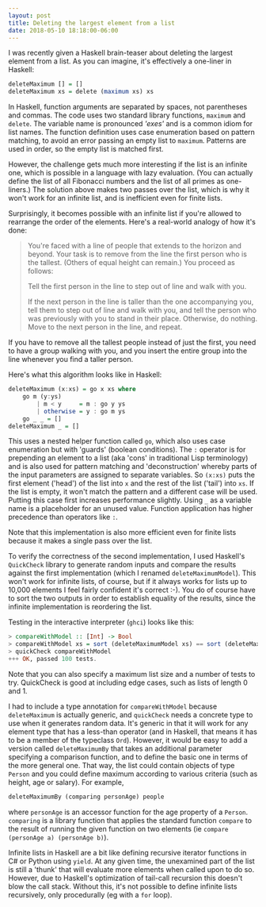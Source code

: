 ```yaml
---
layout: post
title: Deleting the largest element from a list
date: 2018-05-10 18:18:00-06:00
---
```

I was recently given a Haskell brain-teaser about deleting the largest element from a list. As you can imagine, it's effectively a one-liner in Haskell:

```haskell {.numberLines}
deleteMaximum [] = []
deleteMaximum xs = delete (maximum xs) xs
```

In Haskell, function arguments are separated by spaces, not parentheses and commas. The code uses two standard library functions, `maximum` and `delete`. The variable name is pronounced *'exes'* and is a common idiom for list names. The function definition uses case enumeration based on pattern matching, to avoid an error passing an empty list to `maximum`. Patterns are used in order, so the empty list is matched first.

However, the challenge gets much more interesting if the list is an infinite one, which is possible in a language with lazy evaluation. (You can actually define the list of all Fibonacci numbers and the list of all primes as one-liners.) The solution above makes two passes over the list, which is why it won't work for an infinite list, and is inefficient even for finite lists.

Surprisingly, it becomes possible with an infinite list if you're allowed to rearrange the order of the elements. Here's a real-world analogy of how it's done:

> You're faced with a line of people that extends to the horizon and beyond. Your task is to remove from the line the first person who is the tallest. (Others of equal height can remain.) You proceed as follows:
>
> Tell the first person in the line to step out of line and walk with you.
>
> If the next person in the line is taller than the one accompanying you, tell them to step out of line and walk with you, and tell the person who was previously with you to stand in their place. Otherwise, do nothing. Move to the next person in the line, and repeat.

If you have to remove all the tallest people instead of just the first, you need to have a group walking with you, and you insert the entire group into the line whenever you find a taller person.

Here's what this algorithm looks like in Haskell:

```haskell {.numberLines}
deleteMaximum (x:xs) = go x xs where
    go m (y:ys)
        | m < y     = m : go y ys
        | otherwise = y : go m ys
    go _ _ = []
deleteMaximum _ = []
```

This uses a nested helper function called `go`, which also uses case enumeration but with 'guards' (boolean conditions). The `:` operator is for prepending an element to a list (aka 'cons' in traditional Lisp terminology) and is also used for pattern matching and 'deconstruction' whereby parts of the input parameters are assigned to separate variables. So `(x:xs)` puts the first element ('head') of the list into `x` and the rest of the list ('tail') into `xs`. If the list is empty, it won't match the pattern and a different case will be used. Putting this case first increases performance slightly. Using `_` as a variable name is a placeholder for an unused value. Function application has higher precedence than operators like `:`.

Note that this implementation is also more efficient even for finite lists because it makes a single pass over the list.

To verify the correctness of the second implementation, I used Haskell's `QuickCheck` library to generate random inputs and compare the results against the first implementation (which I renamed `deleteMaximumModel`). This won't work for infinite lists, of course, but if it always works for lists up to 10,000 elements I feel fairly confident it's correct :-). You do of course have to sort the two outputs in order to establish equality of the results, since the infinite implementation is reordering the list.

Testing in the interactive interpreter (`ghci`) looks like this:

```haskell {.numberLines}
> compareWithModel :: [Int] -> Bool
> compareWithModel xs = sort (deleteMaximumModel xs) == sort (deleteMaximum xs)
> quickCheck compareWithModel
+++ OK, passed 100 tests.
```

Note that you can also specify a maximum list size and a number of tests to try. QuickCheck is good at including edge cases, such as lists of length 0 and 1.

I had to include a type annotation for `compareWithModel` because `deleteMaximum` is actually generic, and `quickCheck` needs a concrete type to use when it generates random data. It's generic in that it will work for any element type that has a less-than operator (and in Haskell, that means it has to be a member of the typeclass `Ord`). However, it would be easy to add a version called `deleteMaximumBy` that takes an additional parameter specifying a comparison function, and to define the basic one in terms of the more general one. That way, the list could contain objects of type `Person` and you could define maximum according to various criteria (such as height, age or salary). For example,

```haskell {.numberLines}
deleteMaximumBy (comparing personAge) people
```

where `personAge` is an accessor function for the age property of a `Person`. `comparing` is a library function that applies the standard function `compare` to the result of running the given function on two elements (ie `compare (personAge a) (personAge b)`).

Infinite lists in Haskell are a bit like defining recursive iterator functions in C# or Python using `yield`. At any given time, the unexamined part of the list is still a 'thunk' that will evaluate more elements when called upon to do so. However, due to Haskell's optimization of tail-call recursion this doesn't blow the call stack. Without this, it's not possible to define infinite lists recursively, only procedurally (eg with a `for` loop).
